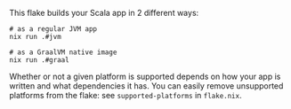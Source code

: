 This flake builds your Scala app in 2 different ways:

```shell
# as a regular JVM app
nix run .#jvm

# as a GraalVM native image
nix run .#graal
```

Whether or not a given platform is supported depends on
how your app is written and what dependencies it has.
You can easily remove unsupported platforms from the flake:
see `supported-platforms` in `flake.nix`.

